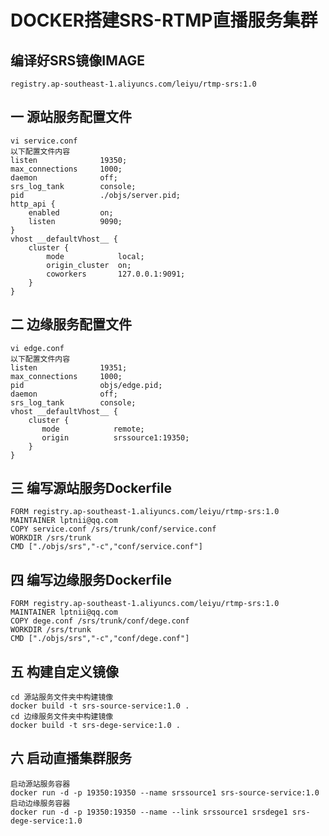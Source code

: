 # DOCKER搭建SRS-RTMP直播服务集群  
## 编译好SRS镜像IMAGE
    registry.ap-southeast-1.aliyuncs.com/leiyu/rtmp-srs:1.0  
## 一 源站服务配置文件  
    vi service.conf
    以下配置文件内容
    listen              19350;
    max_connections     1000;
    daemon              off;
    srs_log_tank        console;
    pid                 ./objs/server.pid;
    http_api {
        enabled         on;
        listen          9090;
    }
    vhost __defaultVhost__ {
        cluster {
            mode            local;
            origin_cluster  on;
            coworkers       127.0.0.1:9091;
        }
    }
## 二 边缘服务配置文件  
    vi edge.conf
    以下配置文件内容
    listen              19351;
    max_connections     1000;
    pid                 objs/edge.pid;
    daemon              off;
    srs_log_tank        console;
    vhost __defaultVhost__ {
        cluster {
           mode            remote;
           origin          srssource1:19350;
        }
    }
## 三 编写源站服务Dockerfile  
    FORM registry.ap-southeast-1.aliyuncs.com/leiyu/rtmp-srs:1.0
    MAINTAINER lptnii@qq.com
    COPY service.conf /srs/trunk/conf/service.conf
    WORKDIR /srs/trunk
    CMD ["./objs/srs","-c","conf/service.conf"]
## 四 编写边缘服务Dockerfile 
    FORM registry.ap-southeast-1.aliyuncs.com/leiyu/rtmp-srs:1.0
    MAINTAINER lptnii@qq.com
    COPY dege.conf /srs/trunk/conf/dege.conf
    WORKDIR /srs/trunk
    CMD ["./objs/srs","-c","conf/dege.conf"]   
    
## 五 构建自定义镜像
    cd 源站服务文件夹中构建镜像
    docker build -t srs-source-service:1.0 .
    cd 边缘服务文件夹中构建镜像
    docker build -t srs-dege-service:1.0 .
## 六 启动直播集群服务
    启动源站服务容器  
    docker run -d -p 19350:19350 --name srssource1 srs-source-service:1.0  
    启动边缘服务容器  
    docker run -d -p 19350:19350 --name --link srssource1 srsdege1 srs-dege-service:1.0  